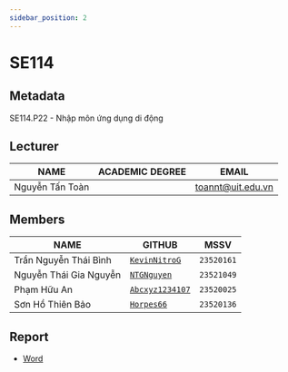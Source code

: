 ```yaml
---
sidebar_position: 2
---
```


# SE114

## Metadata

SE114.P22 - Nhập môn ứng dụng di động

## Lecturer

| NAME            | ACADEMIC DEGREE | EMAIL                                         |
| --------------- | --------------- | --------------------------------------------- |
| Nguyễn Tấn Toàn |                 | [toannt@uit.edu.vn](mailto:toannt@uit.edu.vn) |

## Members

| NAME                   | GITHUB                                              | MSSV       |
| ---------------------- | --------------------------------------------------- | ---------- |
| Trần Nguyễn Thái Bình  | [`KevinNitroG`](https://github.com/KevinNitroG)     | `23520161` |
| Nguyễn Thái Gia Nguyễn | [`NTGNguyen`](https://github.com/NTGNguyen)         | `23521049` |
| Phạm Hữu An            | [`Abcxyz1234107`](https://github.com/Abcxyz1234107) | `23520025` |
| Sơn Hồ Thiên Bảo       | [`Horpes66`](https://github.com/Horpes66)           | `23520136` |

## Report

- [Word](https://1drv.ms/p/c/bb48fd20e154f84d/EUHCRk9OsFBNm97ucpMwx0wB5kus-jYwkLnsG--a3ODMRg?e=94NMKC)
